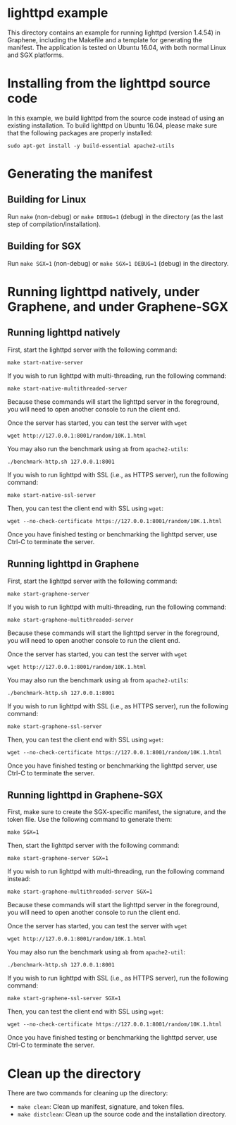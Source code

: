# lighttpd example

This directory contains an example for running lighttpd (version 1.4.54)
in Graphene, including the Makefile and a template for generating the manifest.
The application is tested on Ubuntu 16.04, with both normal Linux and SGX
platforms.

# Installing from the lighttpd source code

In this example, we build lighttpd from the source code instead of using an
existing installation. To build lighttpd on Ubuntu 16.04, please make sure that
the following packages are properly installed:

    sudo apt-get install -y build-essential apache2-utils

# Generating the manifest

## Building for Linux

Run `make` (non-debug) or `make DEBUG=1` (debug) in the directory (as the last
step of compilation/installation).

## Building for SGX

Run `make SGX=1` (non-debug) or `make SGX=1 DEBUG=1` (debug) in the directory.

# Running lighttpd natively, under Graphene, and under Graphene-SGX

## Running lighttpd natively

First, start the lighttpd server with the following command:

    make start-native-server

If you wish to run lighttpd with multi-threading, run the following command:

    make start-native-multithreaded-server

Because these commands will start the lighttpd server in the foreground, you will
need to open another console to run the client end.

Once the server has started, you can test the server with `wget`

    wget http://127.0.0.1:8001/random/10K.1.html

You may also run the benchmark using `ab` from `apache2-utils`:

    ./benchmark-http.sh 127.0.0.1:8001

If you wish to run lighttpd with SSL (i.e., as HTTPS server), run the following
command:

    make start-native-ssl-server

Then, you can test the client end with SSL using `wget`:

    wget --no-check-certificate https://127.0.0.1:8001/random/10K.1.html

Once you have finished testing or benchmarking the lighttpd server, use Ctrl-C to
terminate the server.

## Running lighttpd in Graphene

First, start the lighttpd server with the following command:

    make start-graphene-server

If you wish to run lighttpd with multi-threading, run the following command:

    make start-graphene-multithreaded-server

Because these commands will start the lighttpd server in the foreground, you will
need to open another console to run the client end.

Once the server has started, you can test the server with `wget`

    wget http://127.0.0.1:8001/random/10K.1.html

You may also run the benchmark using `ab` from `apache2-utils`:

    ./benchmark-http.sh 127.0.0.1:8001

If you wish to run lighttpd with SSL (i.e., as HTTPS server), run the following
command:

    make start-graphene-ssl-server

Then, you can test the client end with SSL using `wget`:

    wget --no-check-certificate https://127.0.0.1:8001/random/10K.1.html

Once you have finished testing or benchmarking the lighttpd server, use Ctrl-C to
terminate the server.

## Running lighttpd in Graphene-SGX

First, make sure to create the SGX-specific manifest, the signature, and the
token file. Use the following command to generate them:

    make SGX=1

Then, start the lighttpd server with the following command:

    make start-graphene-server SGX=1

If you wish to run lighttpd with multi-threading, run the following command
instead:

    make start-graphene-multithreaded-server SGX=1

Because these commands will start the lighttpd server in the foreground, you will
need to open another console to run the client end.

Once the server has started, you can test the server with `wget`

    wget http://127.0.0.1:8001/random/10K.1.html

You may also run the benchmark using `ab` from `apache2-util`:

    ./benchmark-http.sh 127.0.0.1:8001

If you wish to run lighttpd with SSL (i.e., as HTTPS server), run the following
command:

    make start-graphene-ssl-server SGX=1

Then, you can test the client end with SSL using `wget`:

    wget --no-check-certificate https://127.0.0.1:8001/random/10K.1.html

Once you have finished testing or benchmarking the lighttpd server, use Ctrl-C to
terminate the server.

# Clean up the directory

There are two commands for cleaning up the directory:

* `make clean`: Clean up manifest, signature, and token files.
* `make distclean`: Clean up the source code and the installation directory.
